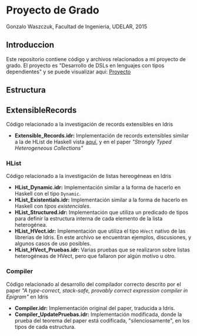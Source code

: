 # Proyecto de Grado
Gonzalo Waszczuk, Facultad de Ingenieria, UDELAR, 2015

## Introduccion
Este repositorio contiene código y archivos relacionados a mi proyecto de grado. El proyecto es "Desarrollo de DSLs en lenguajes con tipos dependientes" y se puede visualizar aqui: [Proyecto](https://eva.fing.edu.uy/mod/data/view.php?d=72&rid=822)

## Estructura

## ExtensibleRecords
Código relacionado a la investigación de records extensibles en Idris

* **Extensible_Records.idr:** Implementación de records extensibles similar a la de HList de Haskell vista [aquí](https://hackage.haskell.org/package/HList), y en el paper *"Strongly Typed Heterogeneous Collections"*

### HList
Código relacionado a la investigación de listas hereogéneas en Idris

* **HList_Dynamic.idr:** Implementación similar a la forma de hacerlo en Haskell con el tipo `Dynamic`.
* **HList_Existentials.idr:** Implementación similar a la forma de hacerlo en Haskell con *tipos existenciales*.
* **HList_Structured.idr:** Implementación que utiliza un predicado de tipos para definir la estructura interna de cada elemento de la lista heterogénea.
* **HList_HVect.idr:** Implementación que utiliza el tipo `HVect` nativo de las librerias de Idris. En este archivo se encuentran ejemplos, discusiones, y algunos casos de uso posibles.
* **HList_HVect_Pruebas.idr:** Varias pruebas que se realizaron sobre listas heterogéneas de HVect, pero que fallaron por algún motivo u otro.

### Compiler
Código relacionado al desarrollo del compilador correcto descrito por el paper *"A type-correct, stack-safe, provably correct expression compiler in Epigram"* en Idris

* **Compiler.idr:** Implementación original del paper, traducida a Idris.
* **Compiler_UpdatePruebas.idr:** Implementación modificada, donde la prueba del teorema del paper está codificada, "silenciosamente", en los tipos de cada estructura.
